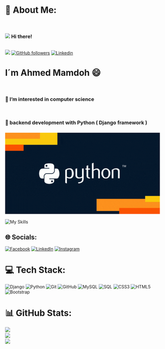 # 💫 About Me:
 <br><h3> <img src="https://raw.githubusercontent.com/iampavangandhi/iampavangandhi/master/gifs/Hi.gif" width="30px"> Hi there! </h3>
 <br>
 ![](https://komarev.com/ghpvc/?username=ahmed3mamdoh&style=for-the-badge)
[![GitHub followers](https://img.shields.io/github/followers/pythondeveloper6?label=Github%20Followers&style=for-the-badge)](https://github.com/ahmed3mamdoh)
[![Linkedin](https://img.shields.io/badge/-pythondeveloper6-blue?style=for-the-badge&logo=Linkedin&logoColor=white&link=https://www.linkedin.com/in/pythondeveloper6/)](https://www.linkedin.com/in/ahmed3mamdoh/)

 <h1>I´m Ahmed Mamdoh 😄</h1><br><h3>👀 I’m interested in computer science</h3><br><h3>🌱 backend development with Python ( Django framework )</h3> <h3>  </h3>


![](https://github.com/AbdullahBakir97/AbdullahBakir97/blob/main/giphy1.gif)



![My Skills](https://skillicons.dev/icons?i=py,git,github,discord,bootstrap,django)

## 🌐 Socials:
[![Facebook](https://img.shields.io/badge/Facebook-%231877F2.svg?logo=Facebook&logoColor=white)](https://www.facebook.com/profile.php?id=100025682203532)  [![LinkedIn](https://img.shields.io/badge/LinkedIn-%230077B5.svg?logo=linkedin&logoColor=white)](https://www.linkedin.com/in/ahmed3mamdoh/) [![Instagram](https://img.shields.io/badge/Instagram-%23E4405F.svg?logo=Instagram&logoColor=white)](https://www.instagram.com/ahmmdmamdoh/) 

# 💻 Tech Stack:
![Django](https://img.shields.io/badge/Django-092E20?style=flat-square&logo=django&logoColor=white) ![Python](https://img.shields.io/badge/python-3670A0?style=plastic&logo=python&logoColor=ffdd54) ![Git](https://img.shields.io/badge/Git-F05032?style=flat-square&logo=git&logoColor=white) ![GitHub](https://img.shields.io/badge/GitHub-181717?style=flat-square&logo=github&logoColor=white) ![MySQL](https://img.shields.io/badge/MySQL-4479A1?style=flat-square&logo=mysql&logoColor=white) ![SQL](https://img.shields.io/badge/SQL-4479A1?style=flat-square&logo=sqlite&logoColor=white) ![CSS3](https://img.shields.io/badge/css3-%231572B6.svg?style=plastic&logo=css3&logoColor=white) ![HTML5](https://img.shields.io/badge/html5-%23E34F26.svg?style=plastic&logo=html5&logoColor=white) ![Bootstrap](https://img.shields.io/badge/bootstrap-%23563D7C.svg?style=plastic&logo=bootstrap&logoColor=white) 
# 📊 GitHub Stats:
![](https://github-readme-stats.vercel.app/api?username=ahmed3mamdoh&theme=dark&hide_border=true&include_all_commits=false&count_private=false)<br/>
![](https://github-readme-streak-stats.herokuapp.com/?user=ahmed3mamdoh&theme=dark&hide_border=true)<br/>
![](https://github-readme-stats.vercel.app/api/top-langs/?username=ahmed3mamdoh&theme=dark&hide_border=true&include_all_commits=false&count_private=false&layout=compact)
